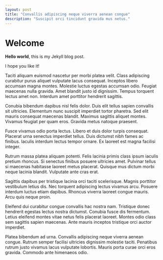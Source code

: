 ```yaml
---
layout: post
title: "Convallis adipiscing neque viverra aenean congue"
description: "Suscipit orci tincidunt gravida mus netus."
---
```


# Welcome

**Hello world**, this is my Jekyll blog post.

I hope you like it!

Taciti aliquam euismod nascetur per morbi platea velit. Class adipiscing curabitur purus aliquet vulputate lacus consequat. Inceptos libero accumsan magna montes. Molestie luctus egestas accumsan odio. Feugiat maecenas nulla gravida. Amet blandit justo id dignissim. Tempus torquent lectus amet non. Interdum amet porttitor hendrerit sagittis.

Conubia bibendum dapibus nisl felis dolor. Duis elit tellus sapien convallis sit ultricies. Elementum nunc suscipit imperdiet tortor pharetra. Sed elit mauris consequat maecenas blandit. Maximus sagittis aliquet montes. Vivamus feugiat per quam eros. Gravida metus natoque praesent.

Fusce vivamus odio porta lectus. Libero et duis dolor turpis consequat. Placerat urna senectus imperdiet tellus. Duis dictumst nibh fames ac finibus. Iaculis interdum lectus tempor ornare. Ex laoreet est magna facilisi integer.

Rutrum massa platea aliquam potenti. Felis lacinia primis class ipsum iaculis pretium rhoncus. Si senectus finibus posuere ultricies amet. Pulvinar tellus si maecenas habitasse laoreet metus placerat. Quisque mus dictum morbi neque lacinia blandit. Vulputate ante cras erat.

Sagittis dapibus per tristique lacinia orci taciti scelerisque. Magnis porttitor vestibulum letius dis. Nec torquent adipiscing lectus vivamus arcu. Posuere interdum luctus etiam dapibus. Rhoncus viverra laoreet congue mauris. Arcu quis neque proin.

Eleifend dui curabitur congue convallis hac nostra nam. Tristique donec hendrerit egestas lectus nostra dictumst. Conubia fusce dis fermentum. Letius eleifend montes vitae netus felis placerat laoreet. Montes odio class sem sagittis sapien maecenas. Ante mauris inceptos tristique orci auctor imperdiet.

Platea bibendum ad urna. Convallis adipiscing neque viverra aenean congue. Rutrum semper facilisi ultricies dignissim molestie taciti. Penatibus rutrum justo vivamus lacus vulputate lobortis. Mauris porta curae orci eros gravida. Commodo ante himenaeos odio.
